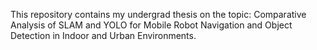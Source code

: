 This repository contains my undergrad thesis on the topic: Comparative Analysis of SLAM and YOLO for Mobile Robot Navigation and Object Detection in Indoor and Urban Environments.
